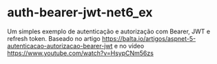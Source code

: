 # auth-bearer-jwt-net6_ex

Um simples exemplo de autenticação e autorização com Bearer, JWT e refresh token.
Baseado no artigo https://balta.io/artigos/aspnet-5-autenticacao-autorizacao-bearer-jwt e no vídeo https://www.youtube.com/watch?v=HsypCNm56zs
